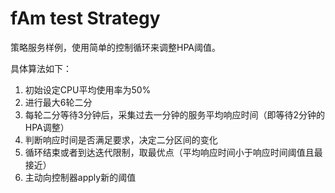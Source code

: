 # fAm test Strategy

策略服务样例，使用简单的控制循环来调整HPA阈值。

具体算法如下：

1. 初始设定CPU平均使用率为50%
2. 进行最大6轮二分
3. 每轮二分等待3分钟后，采集过去一分钟的服务平均响应时间（即等待2分钟的HPA调整）
4. 判断响应时间是否满足要求，决定二分区间的变化
5. 循环结束或者到达迭代限制，取最优点（平均响应时间小于响应时间阈值且最接近）
6. 主动向控制器apply新的阈值